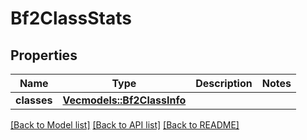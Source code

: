 # Bf2ClassStats

## Properties

Name | Type | Description | Notes
------------ | ------------- | ------------- | -------------
**classes** | [**Vec<models::Bf2ClassInfo>**](Bf2ClassInfo.md) |  | 

[[Back to Model list]](../README.md#documentation-for-models) [[Back to API list]](../README.md#documentation-for-api-endpoints) [[Back to README]](../README.md)


